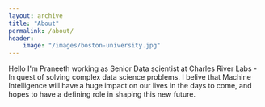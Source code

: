 ```yaml
---
layout: archive
title: "About"
permalink: /about/
header:
    image: "/images/boston-university.jpg"
---
```


Hello I'm Praneeth working as Senior Data scientist at Charles River Labs - In quest of solving complex data science problems. I belive that Machine Intelligence will have a huge impact on our lives in the days to come, and hopes to have a defining role in shaping this new future. 
